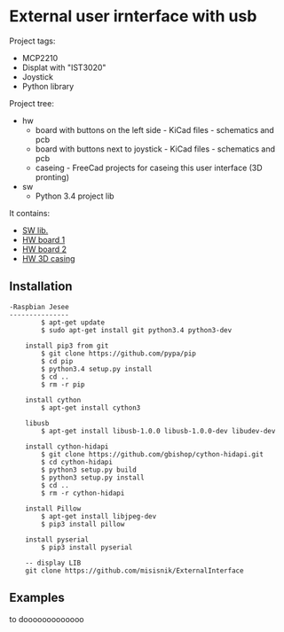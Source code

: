 External user irnterface with usb
===================================
Project tags:
  - MCP2210
  - Displat with "IST3020"
  - Joystick
  - Python library

Project tree:
- hw
  - board with buttons on the left side - KiCad files - schematics and pcb
  - board with buttons next to joystick - KiCad files - schematics and pcb
  - caseing - FreeCad projects for caseing this user interface (3D pronting)
- sw
  - Python 3.4 project lib

It contains:
- [SW lib.](https://github.com/misisnik/ExternalInterface/tree/master/sw)
- [HW board 1](https://github.com/misisnik/ExternalInterface/tree/master/hw/board_buttons_next_to_joystick)
- [HW board 2](https://github.com/misisnik/ExternalInterface/tree/master/hw/board_buttons_on_the_other_side)
- [HW 3D casing](https://github.com/misisnik/ExternalInterface/tree/master/hw/caseing)

Installation
------------

	-Raspbian Jesee
	---------------
			$ apt-get update
			$ sudo apt-get install git python3.4 python3-dev

		install pip3 from git
			$ git clone https://github.com/pypa/pip
			$ cd pip
			$ python3.4 setup.py install
			$ cd ..
			$ rm -r pip

		install cython
			$ apt-get install cython3

		libusb
			$ apt-get install libusb-1.0.0 libusb-1.0.0-dev libudev-dev

		install cython-hidapi
			$ git clone https://github.com/gbishop/cython-hidapi.git
			$ cd cython-hidapi
			$ python3 setup.py build
			$ python3 setup.py install
			$ cd ..
			$ rm -r cython-hidapi

		install Pillow
			$ apt-get install libjpeg-dev
			$ pip3 install pillow

		install pyserial
			$ pip3 install pyserial

		-- display LIB
		git clone https://github.com/misisnik/ExternalInterface


Examples
---------------

to dooooooooooooo

